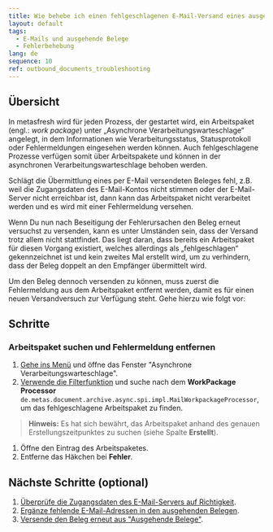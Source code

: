 ```yaml
---
title: Wie behebe ich einen fehlgeschlagenen E-Mail-Versand eines ausgehenden Beleges?
layout: default
tags:
  - E-Mails und ausgehende Belege
  - Fehlerbehebung
lang: de
sequence: 10
ref: outbound_documents_troubleshooting
---
```


## Übersicht
In metasfresh wird für jeden Prozess, der gestartet wird, ein Arbeitspaket (engl.: *work package*) unter „Asynchrone Verarbeitungswarteschlage“ angelegt, in dem Informationen wie Verarbeitungsstatus, Statusprotokoll oder Fehlermeldungen eingesehen werden können. Auch fehlgeschlagene Prozesse verfügen somit über Arbeitspakete und können in der asynchronen Verarbeitungswarteschlage behoben werden.

Schlägt die Übermittlung eines per E-Mail versendeten Beleges fehl, z.B. weil die Zugangsdaten des E-Mail-Kontos nicht stimmen oder der E-Mail-Server nicht erreichbar ist, dann kann das Arbeitspaket nicht verarbeitet werden und es wird mit einer Fehlermeldung versehen.

Wenn Du nun nach Beseitigung der Fehlerursachen den Beleg erneut versuchst zu versenden, kann es unter Umständen sein, dass der Versand trotz allem nicht stattfindet. Das liegt daran, dass bereits ein Arbeitspaket für diesen Vorgang existiert, welches allerdings als „fehlgeschlagen“ gekennzeichnet ist und kein zweites Mal erstellt wird, um zu verhindern, dass der Beleg doppelt an den Empfänger übermittelt wird.

Um den Beleg dennoch versenden zu können, muss zuerst die Fehlermeldung aus dem Arbeitspaket entfernt werden, damit es für einen neuen Versandversuch zur Verfügung steht. Gehe hierzu wie folgt vor:

## Schritte

### Arbeitspaket suchen und Fehlermeldung entfernen
1. [Gehe ins Menü](Menu) und öffne das Fenster "Asynchrone Verarbeitungswarteschlage".
1. [Verwende die Filterfunktion](Filterfunktion) und suche nach dem **WorkPackage Processor** `de.metas.document.archive.async.spi.impl.MailWorkpackageProcessor`, um das fehlgeschlagene Arbeitspaket zu finden.
 >**Hinweis:** Es hat sich bewährt, das Arbeitspaket anhand des genauen Erstellungszeitpunktes zu suchen (siehe Spalte **Erstellt**).

1. Öffne den Eintrag des Arbeitspaketes.
1. Entferne das Häkchen bei **Fehler**.

## Nächste Schritte (optional)
1. [Überprüfe die Zugangsdaten des E-Mail-Servers auf Richtigkeit](Ausgehende_Belege_Mail_Server_einrichten).
1. [Ergänze fehlende E-Mail-Adressen in den ausgehenden Belegen](Ausgehende_Belege_Empfaenger_aendern).
1. [Versende den Beleg erneut aus "Ausgehende Belege"](Email_senden_ausgehende_Belege).
